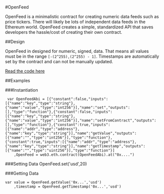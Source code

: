 #OpenFeed

OpenFeed is a minimalistic contract for creating numeric data feeds such as price tickers. There will likely be lots of independent data feeds in the Ethereum world. OpenFeed creates a simple, standardized API that saves developers the hassle/cost of creating their own contract.

##Design

OpenFeed in designed for numeric, signed, data. That means all values must be in the range `[-(2^255),(2^255) - 1]`. Timestamps are automatically set by the contract and can not be manually updated.

[Read the code here](/app/contracts/OpenFeed.sol)

##Examples

###Instantiation

     var OpenFeedAbi = [{"constant":false,"inputs":[{"name":"key","type":"string"},{"name":"value","type":"int256"}],"name":"set","outputs":[],"type":"function"},{"constant":false,"inputs":[{"name":"key","type":"string"},{"name":"value","type":"int256"}],"name":"setFromContract","outputs":[],"type":"function"},{"constant":true,"inputs":[{"name":"addr","type":"address"},{"name":"key","type":"string"}],"name":"getValue","outputs":[{"name":"","type":"int256"}],"type":"function"},{"constant":true,"inputs":[{"name":"addr","type":"address"},{"name":"key","type":"string"}],"name":"getTimestamp","outputs":[{"name":"","type":"uint256"}],"type":"function"}]
     	,OpenFeed = web3.eth.contract(OpenFeedAbi).at("0x....")

###Setting Data
	OpenFeed.set('usd',20)

###Getting Data

	var value = OpenFeed.getValue('0x...','usd')
		,timestamp = OpenFeed.getTimestamp('0x...','usd')